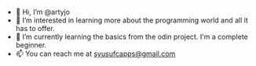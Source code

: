 - 👋 Hi, I’m @artyjo
- 👀 I’m interested in learning more about the programming world and all it has to offer.
- 🌱 I’m currently learning the basics from the odin project. I'm a complete beginner.
- 📫 You can reach me at syusufcapps@gmail.com

<!---
artyjo/artyjo is a ✨ special ✨ repository because its `README.md` (this file) appears on your GitHub profile.
You can click the Preview link to take a look at your changes.
--->
